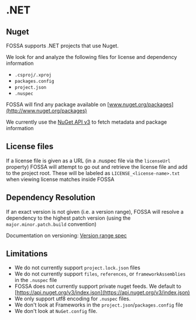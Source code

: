 # .NET

## Nuget

FOSSA supports .NET projects that use Nuget.

We look for and analyze the following files for license and dependency information
 - `.csproj/.xproj` 
 - `packages.config`
 - `project.json`
 - `.nuspec`

FOSSA will find any package available on [www.nuget.org/packages](http://www.nuget.org/packages) 

We currently use the [NuGet API v3](https://docs.microsoft.com/en-us/nuget/api/nuget-api-v3) to fetch metadata and package information

## License files

If a license file is given as a URL (in a .nuspec file via the `licenseUrl` property) FOSSA will attempt to go out and retrieve the license file and add to the project root. These will be labeled as `LICENSE_<license-name>.txt` when viewing license matches inside FOSSA

## Dependency Resolution

If an exact version is not given (i.e. a version range), FOSSA will resolve a dependency to the highest patch version (using the `major.minor.patch.build` convention) 

Documentation on versioning: [Version range spec](https://docs.microsoft.com/en-us/nuget/create-packages/dependency-versions)


## Limitations

 - We do not currently support `project.lock.json` files
 - We do not currently support `files`, `references`, or `frameworkAssemblies` in the `.nuspec` file
 - FOSSA does not currently support private nuget feeds. We default to [https://api.nuget.org/v3/index.json](https://api.nuget.org/v3/index.json)
 - We only support utf8 encoding for `.nuspec` files.
 - We don't look at Frameworks in the `project.json`/`packages.config` file
 - We don't look at `NuGet.config` file.